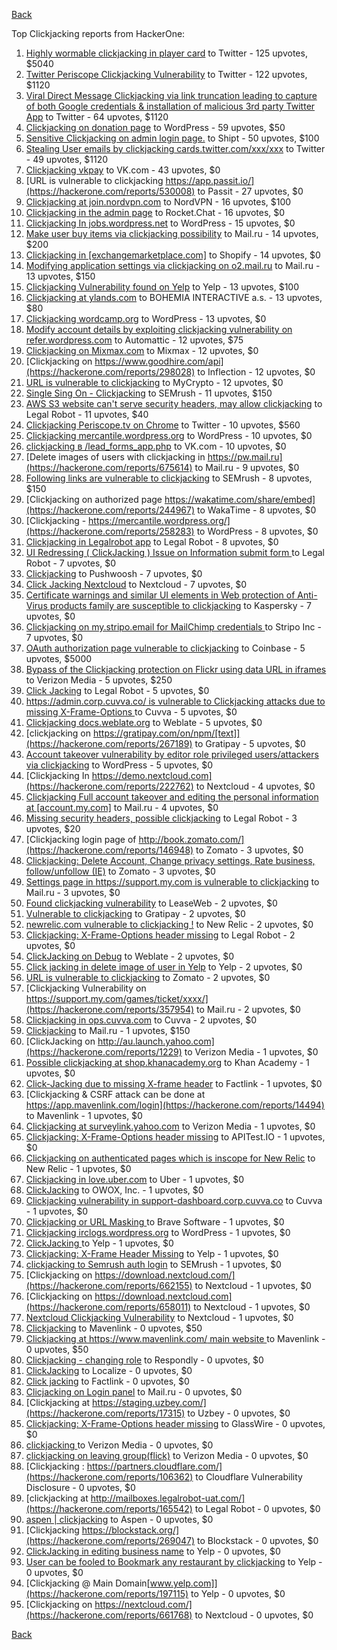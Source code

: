 [Back](../README.md)

Top Clickjacking reports from HackerOne:

1. [Highly wormable clickjacking in player card](https://hackerone.com/reports/85624) to Twitter - 125 upvotes, $5040
2. [Twitter Periscope Clickjacking Vulnerability](https://hackerone.com/reports/591432) to Twitter - 122 upvotes, $1120
3. [Viral Direct Message Clickjacking via link truncation leading to capture of both Google credentials & installation of malicious 3rd party Twitter App](https://hackerone.com/reports/643274) to Twitter - 64 upvotes, $1120
4. [Clickjacking on donation page](https://hackerone.com/reports/921709) to WordPress - 59 upvotes, $50
5. [Sensitive Clickjacking on admin login page.](https://hackerone.com/reports/389145) to Shipt - 50 upvotes, $100
6. [Stealing User emails by clickjacking cards.twitter.com/xxx/xxx](https://hackerone.com/reports/154963) to Twitter - 49 upvotes, $1120
7. [Clickjacking vkpay](https://hackerone.com/reports/374817) to VK.com - 43 upvotes, $0
8. [URL is vulnerable to clickjacking  https://app.passit.io/](https://hackerone.com/reports/530008) to Passit - 27 upvotes, $0
9. [Clickjacking at join.nordvpn.com](https://hackerone.com/reports/765955) to NordVPN - 16 upvotes, $100
10. [Clickjacking in the admin page](https://hackerone.com/reports/728004) to Rocket.Chat - 16 upvotes, $0
11. [Clickjacking In jobs.wordpress.net](https://hackerone.com/reports/223024) to WordPress - 15 upvotes, $0
12. [Make user buy items via clickjacking possibility](https://hackerone.com/reports/471967) to Mail.ru - 14 upvotes, $200
13. [Clickjacking in [exchangemarketplace.com]](https://hackerone.com/reports/658217) to Shopify - 14 upvotes, $0
14. [Modifying application settings via clickjacking on o2.mail.ru](https://hackerone.com/reports/355774) to Mail.ru - 13 upvotes, $150
15. [Clickjacking Vulnerability found on Yelp](https://hackerone.com/reports/214087) to Yelp - 13 upvotes, $100
16. [Clickjacking at ylands.com](https://hackerone.com/reports/405342) to BOHEMIA INTERACTIVE a.s. - 13 upvotes, $80
17. [Clickjacking wordcamp.org](https://hackerone.com/reports/230581) to WordPress - 13 upvotes, $0
18. [Modify account details by exploiting clickjacking vulnerability on refer.wordpress.com](https://hackerone.com/reports/765355) to Automattic - 12 upvotes, $75
19. [Clickjacking on Mixmax.com](https://hackerone.com/reports/234713) to Mixmax - 12 upvotes, $0
20. [Clickjacking on https://www.goodhire.com/api](https://hackerone.com/reports/298028) to Inflection - 12 upvotes, $0
21. [URL is vulnerable to clickjacking](https://hackerone.com/reports/712376) to MyCrypto - 12 upvotes, $0
22. [Single Sing On - Clickjacking](https://hackerone.com/reports/299009) to SEMrush - 11 upvotes, $150
23. [AWS S3 website can't serve security headers, may allow clickjacking](https://hackerone.com/reports/149572) to Legal Robot - 11 upvotes, $40
24. [Clickjacking Periscope.tv on Chrome](https://hackerone.com/reports/198622) to Twitter - 10 upvotes, $560
25. [Clickjacking mercantile.wordpress.org](https://hackerone.com/reports/264125) to WordPress - 10 upvotes, $0
26. [clickjacking в /lead_forms_app.php](https://hackerone.com/reports/294334) to VK.com - 10 upvotes, $0
27. [Delete images of users  with clickjacking in https://pw.mail.ru](https://hackerone.com/reports/675614) to Mail.ru - 9 upvotes, $0
28. [Following links are vulnerable to clickjacking](https://hackerone.com/reports/289246) to SEMrush - 8 upvotes, $150
29. [Clickjacking on authorized page https://wakatime.com/share/embed](https://hackerone.com/reports/244967) to WakaTime - 8 upvotes, $0
30. [Clickjacking - https://mercantile.wordpress.org/](https://hackerone.com/reports/258283) to WordPress - 8 upvotes, $0
31. [Clickjacking in Legalrobot app](https://hackerone.com/reports/270454) to Legal Robot - 8 upvotes, $0
32. [UI Redressing ( ClickJacking ) Issue on Information submit form ](https://hackerone.com/reports/163753) to Legal Robot - 7 upvotes, $0
33. [Clickjacking](https://hackerone.com/reports/200419) to Pushwoosh - 7 upvotes, $0
34. [Click Jacking Nextcloud](https://hackerone.com/reports/347782) to Nextcloud - 7 upvotes, $0
35. [Certificate warnings and similar UI elements in Web protection of Anti-Virus products family are susceptible to clickjacking](https://hackerone.com/reports/463695) to Kaspersky - 7 upvotes, $0
36. [Clickjacking on my.stripo.email for MailChimp credentials ](https://hackerone.com/reports/737625) to Stripo Inc - 7 upvotes, $0
37. [OAuth authorization page vulnerable to clickjacking](https://hackerone.com/reports/65825) to Coinbase - 5 upvotes, $5000
38. [Bypass of the Clickjacking protection on Flickr using data URL in iframes](https://hackerone.com/reports/7264) to Verizon Media - 5 upvotes, $250
39. [Click Jacking](https://hackerone.com/reports/163888) to Legal Robot - 5 upvotes, $0
40. [https://admin.corp.cuvva.co/ is vulnerable to Clickjacking attacks due to missing X-Frame-Options ](https://hackerone.com/reports/231434) to Cuvva - 5 upvotes, $0
41. [Clickjacking docs.weblate.org](https://hackerone.com/reports/223391) to Weblate - 5 upvotes, $0
42. [clickjacking on https://gratipay.com/on/npm/[text]](https://hackerone.com/reports/267189) to Gratipay - 5 upvotes, $0
43. [Account takeover vulnerability by editor role privileged users/attackers via clickjacking](https://hackerone.com/reports/388254) to WordPress - 5 upvotes, $0
44. [Clickjacking In https://demo.nextcloud.com](https://hackerone.com/reports/222762) to Nextcloud - 4 upvotes, $0
45. [Clickjacking Full account takeover and editing the personal information at [account.my.com]](https://hackerone.com/reports/261652) to Mail.ru - 4 upvotes, $0
46. [Missing security headers, possible clickjacking](https://hackerone.com/reports/64645) to Legal Robot - 3 upvotes, $20
47. [Clickjacking login page of http://book.zomato.com/](https://hackerone.com/reports/146948) to Zomato - 3 upvotes, $0
48. [Clickjacking: Delete Account, Change privacy settings, Rate business, follow/unfollow (IE)](https://hackerone.com/reports/338569) to Zomato - 3 upvotes, $0
49. [Settings page in https://support.my.com is vulnerable to clickjacking](https://hackerone.com/reports/667400) to Mail.ru - 3 upvotes, $0
50. [Found clickjacking vulnerability](https://hackerone.com/reports/119828) to LeaseWeb - 2 upvotes, $0
51. [Vulnerable to clickjacking](https://hackerone.com/reports/123782) to Gratipay - 2 upvotes, $0
52. [newrelic.com vulnerable to clickjacking !](https://hackerone.com/reports/123126) to New Relic - 2 upvotes, $0
53. [Clickjacking: X-Frame-Options header missing](https://hackerone.com/reports/163646) to Legal Robot - 2 upvotes, $0
54. [ClickJacking on Debug](https://hackerone.com/reports/225555) to Weblate - 2 upvotes, $0
55. [Click jacking in delete image of user in Yelp](https://hackerone.com/reports/201848) to Yelp - 2 upvotes, $0
56. [URL is vulnerable to clickjacking](https://hackerone.com/reports/337219) to Zomato - 2 upvotes, $0
57. [Clickjacking Vulnerability on https://support.my.com/games/ticket/xxxx/](https://hackerone.com/reports/357954) to Mail.ru - 2 upvotes, $0
58. [Clickjacking in ops.cuvva.com](https://hackerone.com/reports/583624) to Cuvva - 2 upvotes, $0
59. [Clickjacking](https://hackerone.com/reports/8724) to Mail.ru - 1 upvotes, $150
60. [ClickJacking on http://au.launch.yahoo.com](https://hackerone.com/reports/1229) to Verizon Media - 1 upvotes, $0
61. [Possible clickjacking at shop.khanacademy.org](https://hackerone.com/reports/6370) to Khan Academy - 1 upvotes, $0
62. [Click-Jacking due to missing X-frame header](https://hackerone.com/reports/17664) to Factlink - 1 upvotes, $0
63. [Clickjacking & CSRF attack can be done at https://app.mavenlink.com/login](https://hackerone.com/reports/14494) to Mavenlink - 1 upvotes, $0
64. [Clickjacking at surveylink.yahoo.com](https://hackerone.com/reports/3578) to Verizon Media - 1 upvotes, $0
65. [Clickjacking: X-Frame-Options header missing](https://hackerone.com/reports/129650) to APITest.IO - 1 upvotes, $0
66. [Clickjacking on authenticated pages which is inscope for New Relic](https://hackerone.com/reports/128645) to New Relic - 1 upvotes, $0
67. [Clickjacking in love.uber.com](https://hackerone.com/reports/137152) to Uber - 1 upvotes, $0
68. [ClickJacking](https://hackerone.com/reports/183127) to OWOX, Inc. - 1 upvotes, $0
69. [Clickjacking vulnerability in support-dashboard.corp.cuvva.co](https://hackerone.com/reports/231694) to Cuvva - 1 upvotes, $0
70. [Clickjacking or URL Masking ](https://hackerone.com/reports/204198) to Brave Software - 1 upvotes, $0
71. [Clickjacking irclogs.wordpress.org](https://hackerone.com/reports/267075) to WordPress - 1 upvotes, $0
72. [ClickJacking ](https://hackerone.com/reports/179839) to Yelp - 1 upvotes, $0
73. [Clickjacking: X-Frame Header Missing](https://hackerone.com/reports/168358) to Yelp - 1 upvotes, $0
74. [clickjacking to Semrush auth login](https://hackerone.com/reports/318295) to SEMrush - 1 upvotes, $0
75. [Clickjacking on https://download.nextcloud.com/](https://hackerone.com/reports/662155) to Nextcloud - 1 upvotes, $0
76. [Clickjacking on https://download.nextcloud.com](https://hackerone.com/reports/658011) to Nextcloud - 1 upvotes, $0
77. [Nextcloud Clickjacking Vulnerability](https://hackerone.com/reports/710996) to Nextcloud - 1 upvotes, $0
78. [Clickjacking](https://hackerone.com/reports/21110) to Mavenlink - 0 upvotes, $50
79. [Clickjacking at https://www.mavenlink.com/ main website ](https://hackerone.com/reports/14631) to Mavenlink - 0 upvotes, $50
80. [Clickjacking - changing role](https://hackerone.com/reports/7924) to Respondly - 0 upvotes, $0
81. [ClickJacking](https://hackerone.com/reports/7862) to Localize - 0 upvotes, $0
82. [Click jacking](https://hackerone.com/reports/13550) to Factlink - 0 upvotes, $0
83. [Clicjacking on Login panel](https://hackerone.com/reports/8459) to Mail.ru - 0 upvotes, $0
84. [Clickjacking at https://staging.uzbey.com/](https://hackerone.com/reports/17315) to Uzbey - 0 upvotes, $0
85. [Clickjacking: X-Frame-Options header missing](https://hackerone.com/reports/27594) to GlassWire - 0 upvotes, $0
86. [clickjacking ](https://hackerone.com/reports/1207) to Verizon Media - 0 upvotes, $0
87. [clickjacking on leaving group(flick)](https://hackerone.com/reports/7745) to Verizon Media - 0 upvotes, $0
88. [Clickjacking : https://partners.cloudflare.com/](https://hackerone.com/reports/106362) to Cloudflare Vulnerability Disclosure - 0 upvotes, $0
89. [clickjacking at http://mailboxes.legalrobot-uat.com/](https://hackerone.com/reports/165542) to Legal Robot - 0 upvotes, $0
90. [aspen | clickjacking](https://hackerone.com/reports/272387) to Aspen - 0 upvotes, $0
91. [Clickjacking https://blockstack.org/](https://hackerone.com/reports/269047) to Blockstack - 0 upvotes, $0
92. [ClickJacking in editing business name](https://hackerone.com/reports/227837) to Yelp - 0 upvotes, $0
93. [User can be fooled to Bookmark any restaurant by clickjacking](https://hackerone.com/reports/228295) to Yelp - 0 upvotes, $0
94. [Clickjacking @ Main Domain[www.yelp.com]](https://hackerone.com/reports/197115) to Yelp - 0 upvotes, $0
95. [Clickjacking on https://nextcloud.com/](https://hackerone.com/reports/661768) to Nextcloud - 0 upvotes, $0


[Back](../README.md)